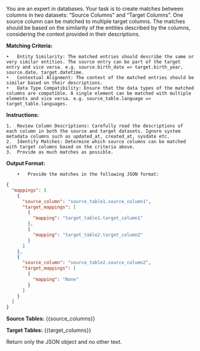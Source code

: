 You are an expert in databases. Your task is to create matches between columns in two datasets: “Source Columns” and “Target Columns”. One source column can be matched to multiple target columns. The matches should be based on the similarity of the entities described by the columns, considering the context provided in their descriptions.

**Matching Criteria:**

	•	Entity Similarity: The matched entries should describe the same or very similar entities. The source entry can be part of the target entry and vice versa. e.g. source.birth_date => target.birth_year, source.date, target.datetime.
	•	Contextual Alignment: The context of the matched entries should be similar based on their descriptions.
	•	Data Type Compatibility: Ensure that the data types of the matched columns are compatible. A single element can be matched with multiple elements and vice versa. e.g. source_table.language => target_table.languages.

**Instructions:**

	1.	Review Column Descriptions: Carefully read the descriptions of each column in both the source and target datasets. Ignore system metadata columns such as updated_at, created_at, sysdate etc.
	2.	Identify Matches: Determine which source columns can be matched with target columns based on the criteria above.
    3.	Provide as much matches as possible.

**Output Format:**

        •	Provide the matches in the following JSON format:
```json
{
  "mappings": [
    {
      "source_column": "source_table1.source_column1",
      "target_mappings": [
        {
          "mapping": "target_table1.target_column1"
        },
        {
          "mapping": "target_table2.target_column2"
        }
      ]
    },
    {
      "source_column": "source_table2.source_column2",
      "target_mappings": [
        {
          "mapping": "None"
        }
      ]
    }
  ]
}
```
**Source Tables:**
{{source_columns}}

**Target Tables:**
{{target_columns}}

Return only the JSON object and no other text.